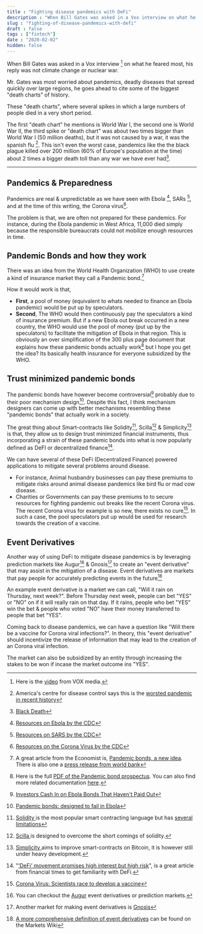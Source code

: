 ```yaml
---
title : "Fighting disease pandemics with DeFi"
description : "When Bill Gates was asked in a Vox interview on what he feared most, his reply was not climate change or nuclear war. It was a flu."
slug : "fighting-of-disease-pandemics-with-defi"
draft : false
tags : ["fintech"]
date : "2020-02-02"
hidden: false
---
```


When Bill Gates was asked in a Vox interview [^1] on what he feared most, his reply was not climate change or nuclear war. 

Mr. Gates was most worried about pandemics, deadly diseases that spread quickly over large regions, he goes ahead to cite some of the biggest "death charts" of history.

These "death charts", where several spikes in which a large numbers of people died in a very short period.

The first "death chart" he mentions is World War I, the second one is World War II, the third spike or "death chart"  was about two times bigger than World War I (50 million deaths), but it was not caused by a war, it was the spanish flu [^2]. This isn't even the worst case, pandemics like the the black plague killed over 200 million (60% of Europe's population at the time) about 2 times  a bigger death toll than any war we have ever had[^3].

***

## Pandemics & Preparedness

Pandemics are real & unpredictable as we have seen with Ebola [^4], SARs [^5], and at the time of this writing, the Corona virus[^6].

The problem is that, we are often not prepared for these pandemics. For instance, during the Ebola pandemic in West Africa, 11,000 died simply because the responsible bureaucrats could not mobilize enough resources in time.

## Pandemic Bonds and how they work

There was an idea from the World Health Organization (WHO) to use create a kind of insurance market they call a Pandemic bond.[^7]

How it would work is that, 

- **First**, a pool of money (equivalent to whats needed to finance an Ebola pandemic) would be put up by speculators.
- **Second**, The WHO would then continuously  pay  the speculators a kind of insurance premium. But if a new Ebola out break occurred in a new country, the WHO would use the pool of money (put up by the speculators) to facilitate the mitigation of Ebola in that region. This is obviously an over simplification of the 300 plus page document that explains how these pandemic bonds actually work[^8] but I hope you get the idea? Its basically health insurance for everyone subsidized by the WHO.

## Trust minimized  pandemic bonds

The pandemic bonds have however become controversial[^9] probably due to their poor mechanism design[^10]. Despite this fact, I think mechanism designers can come up with better mechanisms resembling these "pandemic bonds" that actually work in a society.

The great thing about Smart-contracts like Solidity[^11], Scilla[^12] & Simplicity[^13] is that, they allow us to design trust minimized financial instruments, thus incorporating a strain of these pandemic bonds into what is now popularly defined as DeFI or decentralized finance[^14].

We can have several of these DeFi (Decentralized Finance) powered applications to mitigate several problems around disease. 

- For instance, Animal husbandry businesses can pay these premiums to mitigate risks around animal disease pandemics like bird flu or mad cow disease.
- Charities  or Governments can pay these premiums to to secure resources for fighting pandemic out breaks like the recent Corona virus.  The recent Corona virus for example is so new, there exists no cure[^15]. In such a case, the pool speculators put up would be used for research towards the creation of a vaccine.

## Event Derivatives

Another way of using  DeFi to mitigate disease pandemics is by leveraging prediction markets like Augur[^16] & Gnosis[^17] to create an "event derivative" that may assist in the mitigation of a disease. 
Event derivatives are markets that pay people for accurately predicting  events in the future[^18]

An example event derivative is a market we can call,  "Will it rain on Thursday, next week?".  Before Thursday next week, people can bet "YES" or "NO" on if it will really rain on that day.
If it rains, people who bet "YES" win the bet & people who voted "NO" have their money transferred to people that bet "YES". 

Coming back to disease pandemics, we can have a question like "Will there be a vaccine for Corona viral infections?". In theory, this "event derivative" should incentivize the release of information that may lead to the creation of an Corona viral infection. 

The market can also be subsidized by an entity through increasing the stakes to be won if incase the market outcome ins "YES".


[^1]: Here is the [video](https://www.youtube.com/watch?v=9AEMKudv5p0) from VOX media.
[^2]: America's centre for disease control says this is the [worsted pandemic in recent history](https://www.cdc.gov/flu/pandemic-resources/1918-pandemic-h1n1.html)
[^3]: [Black Death](https://en.wikipedia.org/wiki/Black_Death)
[^4]: [Resources on Ebola by the CDC](https://www.cdc.gov/vhf/ebola/index.html)
[^5]: [Resources on SARS by the CDC](https://www.cdc.gov/sars/index.html)
[^6]: [Resources on the Corona Virus by the CDC](https://www.cdc.gov/coronavirus/index.html)
[^7]:  A great article from the Economist is, [Pandemic bonds, a new idea](https://www.economist.com/finance-and-economics/2017/07/27/pandemic-bonds-a-new-idea). There is also one a [press release from world bank](https://www.worldbank.org/en/news/press-release/2017/06/28/world-bank-launches-first-ever-pandemic-bonds-to-support-500-million-pandemic-emergency-financing-facility)
[^8]: Here is the full [PDF of the Pandemic bond prospectus](http://pubdocs.worldbank.org/en/882831509568634367/PEF-Final-Prospectus-PEF.pdf). You can also find more related documentation [here](https://www.worldbank.org/en/topic/pandemics/brief/pandemic-emergency-financing-facility).
[^9]: [Investors Cash In on Ebola Bonds That Haven't Paid Out](https://www.bloomberg.com/news/articles/2019-08-14/ebola-bond-pays-investors-millions-while-congo-battles-outbreak)
[^10]: [Pandemic bonds: designed to fail in Ebola](https://www.nature.com/articles/d41586-019-02415-9)
[^11]: [Solidity ](https://en.wikipedia.org/wiki/Solidity) is the most popular smart contracting language but has [several limitations](https://news.ycombinator.com/item?id=14691212)
[^12]: [Scilla ](https://scilla-lang.org/) is designed to overcome the short comings of solidity.
[^13]: [Simplicity ](https://arxiv.org/abs/1711.03028) aims to improve smart-contracts on Bitcoin, it is however still under heavy development.
[^14]: "[‘DeFi’ movement promises high interest but high risk](https://www.ft.com/content/16db565a-25a1-11ea-9305-4234e74b0ef3)", is a great article from financial times to get familiarity with DeFi.
[^15]: [Corona Virus: Scientists race to develop a vaccine](https://www.bbc.com/news/health-51299735)
[^16]: You can checkout the [Augur](https://augur.casino) event derivatives or prediction markets.
[^17]: Another market for making event derivatives is [Gnosis](https://gnosis.io/)
[^18]: [A more comprehensive definition of event derivatives](http://www.marketswiki.com/wiki/Event_derivatives) can be found on the Markets Wiki
